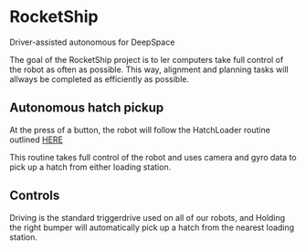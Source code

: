 # RocketShip
Driver-assisted autonomous for DeepSpace

The goal of the RocketShip project is to ler computers take full control of the robot as often as possible. This way, alignment and planning tasks will allways be completed as efficiently as possible.

## Autonomous hatch pickup
At the press of a button, the robot will follow the HatchLoader routine outlined [HERE](./docs/HatchLoader.md) 

This routine takes full control of the robot and uses camera and gyro data to pick up a hatch from either loading station.

## Controls
Driving is the standard triggerdrive used on all of our robots, and Holding the right bumper will automatically pick up a hatch from the nearest loading station.